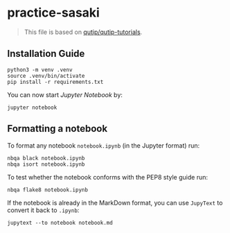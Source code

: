 # practice-sasaki

> This file is based on [qutip/qutip-tutorials](https://github.com/qutip/qutip-tutorials).

## Installation Guide

```shell
python3 -m venv .venv
source .venv/bin/activate
pip install -r requirements.txt
```

You can now start _Jupyter Notebook_ by:

```shell
jupyter notebook
```

## Formatting a notebook

To format any notebook `notebook.ipynb` (in the Jupyter format) run:

```shell
nbqa black notebook.ipynb
nbqa isort notebook.ipynb
```

To test whether the notebook conforms with the PEP8 style guide run:

```shell
nbqa flake8 notebook.ipynb
```

If the notebook is already in the MarkDown format, you can use `JupyText` to convert it back to `.ipynb`:

```shell
jupytext --to notebook notebook.md
```
